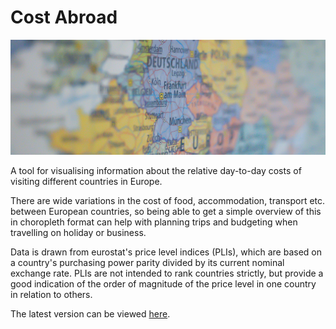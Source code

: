 # Cost Abroad

![A blurred image of a map of Europe](euromapblur.png)


A tool for visualising information about the relative day-to-day costs of visiting different countries in Europe.

There are wide variations in the cost of food, accommodation, transport etc. between European countries, so being able to get a simple overview of this in choropleth format can help with planning trips and budgeting when travelling on holiday or business.

Data is drawn from eurostat's price level indices (PLIs), which are based on a country's purchasing power parity divided by its current nominal exchange rate. PLIs are not intended to rank countries strictly, but provide a good indication of the order of magnitude of the price level in one country in relation to others.

The latest version can be viewed [here](https://www.costabroad.co.uk/ "Cost Abroad").